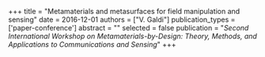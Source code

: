 +++
title = "Metamaterials and metasurfaces for field manipulation and sensing"
date = 2016-12-01
authors = ["V. Galdi"]
publication_types = ['paper-conference']
abstract = ""
selected = false
publication = "*Second International Workshop on Metamaterials-by-Design: Theory, Methods, and Applications to Communications and Sensing*"
+++


